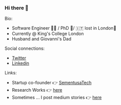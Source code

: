 ### Hi there 👋

Bio:
- Software Engineer 🧑‍💻 / PhD 🚀/ 🇮🇹  lost in London📍
- Currently @ King's College London
- Husband and Giovanni's Dad

Social connections:
-  [Twitter](https://www.twitter.com/alfarruggia)
-  [Linkedin](https://www.linkedin.com/in/alfarruggia)

Links:
- Startup co-founder 👉 [SementusaTech](http://wwww.sementusa.com)
- Research Works 👉  [here](https://scholar.google.com/citations?user=izlZ7qAAAAAJ&hl)
- Sometimes ... I post medium stories 👉 [here](https://alfarruggia.medium.com)
